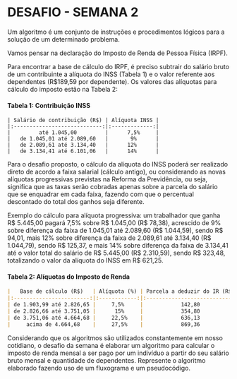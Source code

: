 # DESAFIO - SEMANA 2 

Um algoritmo é um conjunto de instruções e procedimentos lógicos para a solução de um determinado problema.

Vamos pensar na declaração do Imposto de Renda de Pessoa Física (IRPF).

Para encontrar a base de cálculo do IRPF, é preciso subtrair do salário bruto de um contribuinte a alíquota do INSS (Tabela 1) e o valor referente aos dependentes (R$189,59 por dependente). Os valores das alíquotas para cálculo do imposto estão na Tabela 2:
#### **Tabela 1: Contribuição INSS**
```
| Salário de contribuição (R$) | Alíquota INSS |
|:----------------------------:|:-------------:|
|         até 1.045,00         |      7,5%     |
|   de 1.045,01 até 2.089,60   |       9%      |
|   de 2.089,61 até 3.134,40   |      12%      |
|   de 3.134,41 até 6.101,06   |      14%      |
```
Para o desafio proposto, o cálculo da alíquota do INSS poderá ser realizado direto de acordo a faixa salarial (cálculo antigo), ou considerando as novas alíquotas progressivas previstas na Reforma da Previdência, ou seja, significa que as taxas serão cobradas apenas sobre a parcela do salário que se enquadrar em cada faixa, fazendo com que o percentual descontado do total dos ganhos seja diferente.

Exemplo do cálculo para alíquota progressiva: um trabalhador que ganha R$ 5.445,00 pagará 7,5% sobre R$ 1.045,00 (R$ 78,38), acrescido de 9% sobre diferença da faixa de 1.045,01 até 2.089,60 (R$ 1.044,59), sendo R$ 94,01, mais 12% sobre diferença da faixa de 2.089,61 até 3.134,40 (R$ 1.044,79), sendo R$ 125,37, e mais 14% sobre diferença da faixa de 3.134,41 até o valor total do salário de R$ 5.445,00 (R$ 2.310,59), sendo R$ 323,48, totalizando o valor da alíquota do INSS em R$ 621,25.
#### **Tabela 2: Alíquotas do Imposto de Renda**
```markdown
|   Base de cálculo (R$)   | Alíquota (%) | Parcela a deduzir do IR (R$) |
|:------------------------:|:------------:|:----------------------------:|
| de 1.903,99 até 2.826,65 |     7,5%     |            142,80            |
| de 2.826,66 até 3.751,05 |      15%     |            354,80            |
| de 3.751,06 até 4.664,68 |     22,5%    |            636,13            |
|     acima de 4.664,68    |     27,5%    |            869,36            |
```
Considerando que os algoritmos são utilizados constantemente em nosso cotidiano, o desafio da semana é elaborar um algoritmo para calcular o imposto de renda mensal a ser pago por um indivíduo a partir do seu salário bruto mensal e quantidade de dependentes. Represente o algoritmo elaborado fazendo uso de um fluxograma e um pseudocódigo.